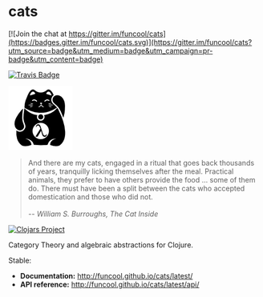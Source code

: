 cats
====

[![Join the chat at https://gitter.im/funcool/cats](https://badges.gitter.im/funcool/cats.svg)](https://gitter.im/funcool/cats?utm_source=badge&utm_medium=badge&utm_campaign=pr-badge&utm_content=badge)

[![Travis Badge](https://img.shields.io/travis/funcool/cats/master.svg)](https://travis-ci.org/funcool/cats "Travis Badge")

![](./logo/logo.png "cats logo")

<blockquote>
And there are my cats, engaged in a ritual that goes back thousands of years, tranquilly licking themselves after the meal. Practical animals, they prefer to have others provide the food ... some of them do. There must have been a split between the cats who accepted domestication and those who did not.
<br/> <br/>
-- <cite>William S. Burroughs, The Cat Inside</cite>
</blockquote>

[![Clojars Project](http://clojars.org/funcool/cats/latest-version.svg)](http://clojars.org/funcool/cats)

Category Theory and algebraic abstractions for Clojure.

Stable:

- **Documentation:** http://funcool.github.io/cats/latest/
- **API reference:** http://funcool.github.io/cats/latest/api/
